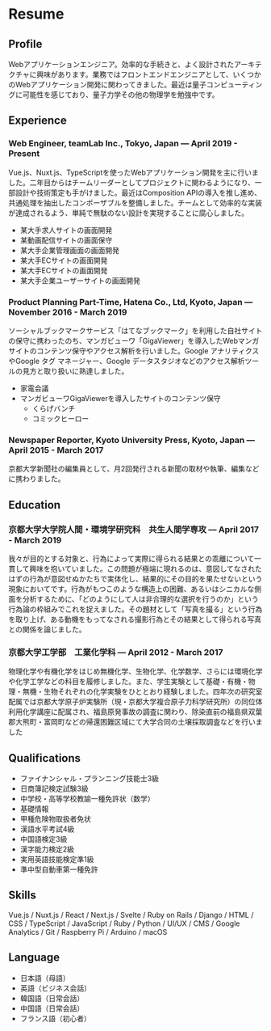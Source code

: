 # Resume

## Profile

Webアプリケーションエンジニア。効率的な手続きと、よく設計されたアーキテクチャに興味があります。業務ではフロントエンドエンジニアとして、いくつかのWebアプリケーション開発に関わってきました。最近は量子コンピューティングに可能性を感じており、量子力学その他の物理学を勉強中です。

## Experience

### Web Engineer, teamLab Inc., Tokyo, Japan — April 2019 - Present

Vue.js、Nuxt.js、TypeScriptを使ったWebアプリケーション開発を主に行いました。二年目からはチームリーダーとしてプロジェクトに関わるようになり、一部設計や技術策定も手がけました。最近はComposition APIの導入を推し進め、共通処理を抽出したコンポーザブルを整備しました。チームとして効率的な実装が達成されるよう、単純で無駄のない設計を実現することに腐心しました。

- 某大手求人サイトの画面開発
- 某動画配信サイトの画面保守
- 某大手企業管理画面の画面開発
- 某大手ECサイトの画面開発
- 某大手ECサイトの画面開発
- 某大手企業ユーザーサイトの画面開発

### Product Planning Part-Time, Hatena Co., Ltd, Kyoto, Japan — November 2016 - March 2019

ソーシャルブックマークサービス「はてなブックマーク」を利用した自社サイトの保守に携わったのち、マンガビューワ「GigaViewer」を導入したWebマンガサイトのコンテンツ保守やアクセス解析を行いました。Google アナリティクスやGoogle タグ マネージャー、Google データスタジオなどのアクセス解析ツールの見方と取り扱いに熟達しました。

- 家電会議
- マンガビューワGigaViewerを導入したサイトのコンテンツ保守
    - くらげバンチ
    - コミックヒーロー

### Newspaper Reporter, Kyoto University Press, Kyoto, Japan — April 2015 - March 2017

京都大学新聞社の編集員として、月2回発行される新聞の取材や執筆、編集などに携わりました。

## Education

### 京都大学大学院人間・環境学研究科　共生人間学専攻 — April 2017 - March 2019

我々が目的とする対象と、行為によって実際に得られる結果との乖離について一貫して興味を抱いていました。この問題が極端に現れるのは、意図してなされたはずの行為が意図せぬかたちで実体化し、結果的にその目的を果たせないという現象においてです。行為がもつこのような構造上の困難、あるいはシニカルな側面を分析するために、「どのようにして人は非合理的な選択を行うのか」という行為論の枠組みでこれを捉えました。その題材として「写真を撮る」という行為を取り上げ、ある動機をもってなされる撮影行為とその結果として得られる写真との関係を論じました。

### 京都大学工学部　工業化学科 — April 2012 - March 2017

物理化学や有機化学をはじめ無機化学、生物化学、化学数学、さらには環境化学や化学工学などの科目を履修しました。また、学生実験として基礎・有機・物理・無機・生物それぞれの化学実験をひととおり経験しました。四年次の研究室配属では京都大学原子炉実験所（現・京都大学複合原子力科学研究所）の同位体利用化学講座に配属され、福島原発事故の調査に関わり、除染直前の福島県双葉郡大熊町・富岡町などの帰還困難区域にて大学合同の土壌採取調査などを行いました

## Qualifications

- ファイナンシャル・プランニング技能士3級
- 日商簿記検定試験3級
- 中学校・高等学校教諭一種免許状（数学）
- 基礎情報
- 甲種危険物取扱者免状
- 漢語水平考試4級
- 中国語検定3級
- 漢字能力検定2級
- 実用英語技能検定準1級
- 準中型自動車第一種免許

## Skills

Vue.js / Nuxt.js / React / Next.js / Svelte / Ruby on Rails / Django / HTML / CSS / TypeScript / JavaScript / Ruby / Python / UI/UX / CMS / Google Analytics / Git / Raspberry Pi / Arduino / macOS

## Language

- 日本語（母語）
- 英語（ビジネス会話）
- 韓国語（日常会話）
- 中国語（日常会話）
- フランス語（初心者）
